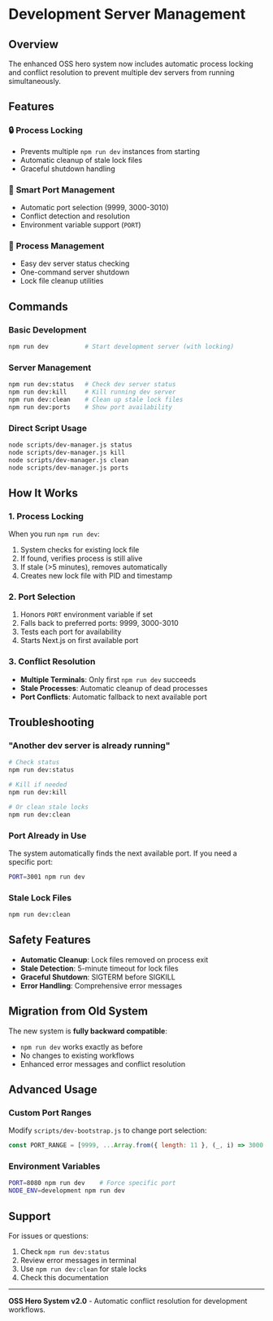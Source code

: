 # Development Server Management

## Overview

The enhanced OSS hero system now includes automatic process locking and conflict resolution to prevent multiple dev servers from running simultaneously.

## Features

### 🔒 **Process Locking**
- Prevents multiple `npm run dev` instances from starting
- Automatic cleanup of stale lock files
- Graceful shutdown handling

### 🚀 **Smart Port Management**
- Automatic port selection (9999, 3000-3010)
- Conflict detection and resolution
- Environment variable support (`PORT`)

### 🧹 **Process Management**
- Easy dev server status checking
- One-command server shutdown
- Lock file cleanup utilities

## Commands

### Basic Development
```bash
npm run dev          # Start development server (with locking)
```

### Server Management
```bash
npm run dev:status   # Check dev server status
npm run dev:kill     # Kill running dev server
npm run dev:clean    # Clean up stale lock files
npm run dev:ports    # Show port availability
```

### Direct Script Usage
```bash
node scripts/dev-manager.js status
node scripts/dev-manager.js kill
node scripts/dev-manager.js clean
node scripts/dev-manager.js ports
```

## How It Works

### 1. **Process Locking**
When you run `npm run dev`:
1. System checks for existing lock file
2. If found, verifies process is still alive
3. If stale (>5 minutes), removes automatically
4. Creates new lock file with PID and timestamp

### 2. **Port Selection**
1. Honors `PORT` environment variable if set
2. Falls back to preferred ports: 9999, 3000-3010
3. Tests each port for availability
4. Starts Next.js on first available port

### 3. **Conflict Resolution**
- **Multiple Terminals**: Only first `npm run dev` succeeds
- **Stale Processes**: Automatic cleanup of dead processes
- **Port Conflicts**: Automatic fallback to next available port

## Troubleshooting

### "Another dev server is already running"
```bash
# Check status
npm run dev:status

# Kill if needed
npm run dev:kill

# Or clean stale locks
npm run dev:clean
```

### Port Already in Use
The system automatically finds the next available port. If you need a specific port:
```bash
PORT=3001 npm run dev
```

### Stale Lock Files
```bash
npm run dev:clean
```

## Safety Features

- **Automatic Cleanup**: Lock files removed on process exit
- **Stale Detection**: 5-minute timeout for lock files
- **Graceful Shutdown**: SIGTERM before SIGKILL
- **Error Handling**: Comprehensive error messages

## Migration from Old System

The new system is **fully backward compatible**:
- `npm run dev` works exactly as before
- No changes to existing workflows
- Enhanced error messages and conflict resolution

## Advanced Usage

### Custom Port Ranges
Modify `scripts/dev-bootstrap.js` to change port selection:
```javascript
const PORT_RANGE = [9999, ...Array.from({ length: 11 }, (_, i) => 3000 + i)];
```

### Environment Variables
```bash
PORT=8080 npm run dev    # Force specific port
NODE_ENV=development npm run dev
```

## Support

For issues or questions:
1. Check `npm run dev:status`
2. Review error messages in terminal
3. Use `npm run dev:clean` for stale locks
4. Check this documentation

---

**OSS Hero System v2.0** - Automatic conflict resolution for development workflows.
